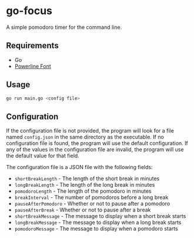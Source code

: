# go-focus
A simple pomodoro timer for the command line.
## Requirements
- Go
- [Powerline Font](https://github.com/powerline/fonts)
## Usage
```bash
go run main.go <config file>
```
## Configuration
If the configuration file is not provided, the program will look for a file named `config.json` in the same directory as the executable. If no configuration file is found, the program will use the default configuration. If any of the values in the configuration file are invalid, the program will use the default value for that field.

The configuration file is a JSON file with the following fields:
- `shortBreakLength` - The length of the short break in minutes
- `longBreakLength` - The length of the long break in minutes
- `pomodoroLength` - The length of the pomodoro in minutes
- `breakInterval` - The number of pomodoros before a long break
- `pauseAfterPomodoro` - Whether or not to pause after a pomodoro
- `pauseAfterBreak` - Whether or not to pause after a break
- `shortBreakMessage` - The message to display when a short break starts
- `longBreakMessage` - The message to display when a long break starts
- `pomodoroMessage` - The message to display when a pomodoro starts
